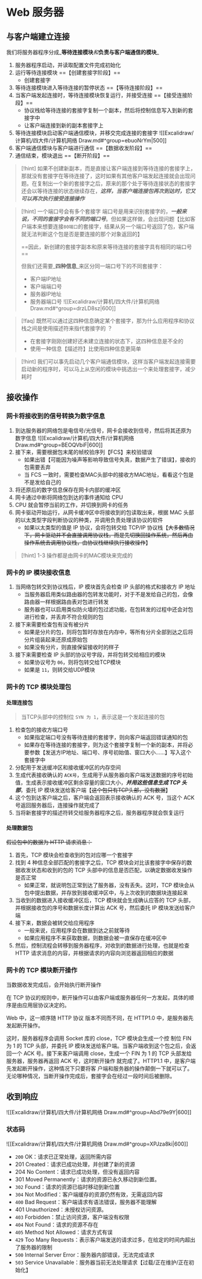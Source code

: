 # Web 服务器

## 与客户端建立连接

我们将服务器程序分成_**等待连接模块**_和_**负责与客户端通信的模块**_

1. 服务器程序启动，并读取配置文件完成初始化
2. 运行等待连接模块 ==【创建套接字阶段】==
   * 创建套接字
3. 等待连接模块进入等待连接的暂停状态 ==【等待连接阶段】==
4. 当客户端发起连接时，等待连接模块恢复运行，并接受连接 ==【接受连接阶段】==
   * 协议栈给等待连接的套接字复制一个副本，然后将控制信息写入到新的套接字中
   * 让客户端连接到新的副本套接字上
5. 等待连接模块启动客户端通信模块，并移交完成连接的套接字 !\[\[Excalidraw/计算机/四大件/计算机网络 Draw.md#^group=ebuoNrYm|500]]
6. 客户端通信模块与客户端进行通信 ==【数据收发阶段】==
7. 通信结束，模块退出 ==【断开阶段】==

> \[!hint] 如果不创建新副本，而是直接让客户端连接到等待连接的套接字上，那就没有套接字在等待连接了，这时如果有其他客户端发起连接就会出现问题。在复制出一个新的套接字之后，原来的那个处于等待连接状态的套接字还会以等待连接的状态继续存在，_**这样，当客户端连接包再次到达时，它又可以再次执行接受连接操作**_

> \[!hint] 一个端口号会有多个套接字 端口号是用来识别套接字的，_**一般来说，不同的套接字会有不同的端口号**_。但如果这样做，会出现问题【比如客户端本来想要连接`80端口`的套接字，结果从另一个端口号返回了包，客户端就无法判断这个包是否是要连接的那个对象返回的】
>
> \==因此，新创建的套接字副本和原来等待连接的套接字具有相同的端口号==
>
> 但我们还需要_**四种信息**_来区分同一端口号下的不同套接字：
>
> * 客户端IP地址
> * 客户端端口号
> * 服务器IP地址
> * 服务器端口号 !\[\[Excalidraw/计算机/四大件/计算机网络 Draw.md#^group=drzLD8sz|600]]

> \[!faq] 既然可以通过这四种信息确定某个套接字，那为什么应用程序和协议栈之间是使用描述符来指代套接字的 ？
>
> * 在套接字刚刚创建好还未建立连接的状态下，这四种信息是不全的
> * 使用一种信息【描述符】比使用四种信息更简单

> \[!hint] 我们可以事先启动几个客户端通信模块，这样当客户端发起连接需要启动新的程序时，可以马上从空闲的模块中挑选出一个来处理套接字，减少耗时

## 接收操作

### 网卡将接收到的信号转换为数字信息

1. 到达服务器的网络包是电信号/光信号，网卡会接收到信号，然后将其还原为数字信息 !\[\[Excalidraw/计算机/四大件/计算机网络 Draw.md#^group=BEOQVbiF|600]]
2. 接下来，需要根据包末尾的帧校验序列【FCS】来校验错误
   * 如果出错【可能因为噪声等影响导致信号失真，数据产生了错误】，接收的包需要丢弃
   * 当 FCS 一致时，需要检查MAC头部中的接收方MAC地址，看看这个包是不是发给自己的
3. 将还原后的数字信息保存在网卡内部的缓冲区
4. 网卡通过中断将网络包到达的事件通知给 CPU
5. CPU 就会暂停当前的工作，并切换到网卡的任务
6. 网卡驱动开始运行，从网卡缓冲区中将接收到的包读取出来，根据 MAC 头部的以太类型字段判断协议的种类，并调用负责处理该协议的软件
   * 如果以太类型的值是 IP 协议，会将包转交给 TCP/IP 协议栈【~~大多数情况下，网卡驱动并不会直接调用协议栈，而是先切换回操作系统，然后再由操作系统去调用协议栈，由协议栈继续执行接收操作~~】

> \[!hint] 1-3 操作都是由网卡的MAC模块来完成的

### 网卡的 IP 模块接收信息

1. 当网络包转交到协议栈后，IP 模块首先会检查 IP 头部的格式和接收方 IP 地址
   * 当服务器启用类似路由器的包转发功能时，对于不是发给自己的包，会像路由器一样根据路由表对包进行转发
   * 服务器也可以启用类似防火墙的包过滤功能，在包转发的过程中还会对包进行检查，并丢弃不符合规则的包
2. 接下来需要检查包有没有被分片
   * 如果是分片的包，则将包暂时存放在内存中，等所有分片全部到达之后将分片组装起来还原成原始包
   * 如果没有分片，则直接保留接收时的样子
3. 接下来需要检查 IP 头部的协议号字段，并将包转交给相应的模块
   * 如果协议号为 `06`，则将包转交给TCP模块
   * 如果是 `11`，则转交给UDP模块

### 网卡的 TCP 模块处理包

#### 处理连接包

> 当TCP头部中的控制位 `SYN 为 1`，表示这是一个发起连接的包

1. 检查包的接收方端口号
   * 如果指定端口号没有等待连接的套接字，则向客户端返回错误通知的包&#x20;
   * 如果存在等待连接的套接字，则为这个套接字复制一个新的副本，并将必要参数【发送方IP地址、端口号、序号初始值、窗口大小……】写入这个套接字中
2. 分配用于发送缓冲区和接收缓冲区的内存空间
3. 生成代表接收确认的 `ACK号`，生成用于从服务器向客户端发送数据的序号初始值，生成表示接收缓冲区剩余容量的窗口大小，_**并用这些信息生成 TCP 头部**_，委托 IP 模块发送给客户端【~~这个包只有TCP头部，没有数据~~】
4. 这个包到达客户端之后，客户端会返回表示接收确认的 ACK 号，当这个 ACK 号返回服务器后，连接操作就完成了
5. 当将新套接字的描述符转交给服务器程序之后，服务器程序就会恢复运行

#### 处理数据包

~~假设包中的数据为 HTTP 请求消息：~~

1. 首先，TCP 模块会检查收到的包对应哪一个套接字
2. 找到 4 种信息全部匹配的套接字之后，TCP 模块会对比该套接字中保存的数据收发状态和收到的包的 TCP 头部中的信息是否匹配，以确定数据收发操作是否正常
   * 如果正常，就说明包正常到达了服务器，没有丢失。这时，TCP 模块会从包中提出数据，并存放到接收缓冲区中，与上次收到的数据块连接起来
3. 当收到的数据进入接收缓冲区后，TCP 模块就会生成确认应答的 TCP 头部，并根据接收包的序号和数据长度计算出 ACK 号，然后委托 IP 模块发送给客户端
4. 接下来，数据会被转交给应用程序
   * 一般来说，应用程序会在数据到达之前就等待
   * 如果应用程序不来获取数据，则数据会被一直保存在缓冲区中
5. 然后，控制流程会转移到服务器程序，对收到的数据进行处理，也就是检查 HTTP 请求消息的内容，并根据请求的内容向浏览器返回相应的数据

### 网卡的 TCP 模块断开操作

当数据收发完成后，会开始执行断开操作

在 TCP 协议的规则中，断开操作可以由客户端或服务器任何一方发起，具体的顺序是由应用层协议决定的。

Web 中，这一顺序随 HTTP 协议 版本不同而不同，在 HTTP1.0 中，是服务器先发起断开操作。

这时，服务器程序会调用 Socket 库的 close，TCP 模块会生成一个控 制位 FIN 为 1 的 TCP 头部，并委托 IP 模块发送给客户端。当客户端收到这个包之后，会返回一个 ACK 号。接下来客户端调用 close，生成一个 FIN 为 1 的 TCP 头部发给服务器，服务器再返回 ACK 号，这时断开操作 就完成了。HTTP1.1 中，是客户端先发起断开操作，这种情况下只要将客 户端和服务器的操作颠倒一下就可以了。 无论哪种情况，当断开操作完成后，套接字会在经过一段时间后被删除。

## 收到响应

!\[\[Excalidraw/计算机/四大件/计算机网络 Draw.md#^group=Abd79e9Y|600]]

### 状态码

!\[\[Excalidraw/计算机/四大件/计算机网络 Draw.md#^group=XPJza8ki|600]]

* `200` OK：请求已正常处理，返回所需内容
* 201 Created：请求已成功处理，并创建了新的资源
* 204 No Content：请求已成功处理，但没有返回内容
* 301 Moved Permanently：请求的资源已永久移动到新位置。
* `302` Found：请求的资源已临时移动到新位置
* `304` Not Modified：客户端缓存的资源仍然有效，无需返回内容
* `400` Bad Request：客户端请求有语法错误，服务器不能理解
* 401 Unauthorized：未授权访问资源。
* `403` Forbidden：禁止访问资源，客户端没有权限
* `404` Not Found：请求的资源不存在
* `405` Method Not Allowed：请求方式有误
* `429` Too Many Requests：表示客户端发送的请求过多，在给定的时间内超出了服务器的限制
* `500` Internal Server Error：服务器内部错误，无法完成请求
* `503` Service Unavailable：服务器当前无法处理请求【过载/正在维护/正在初始化】
